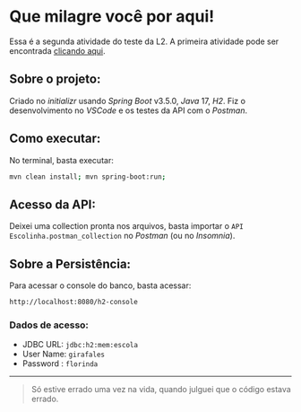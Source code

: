 # Que milagre você por aqui!

Essa é a segunda atividade do teste da L2. A primeira atividade pode ser encontrada [clicando aqui](https://github.com/allan-assis/teste-api-l2).

## Sobre o projeto:

Criado no *initializr* usando *Spring Boot* v3.5.0, *Java* 17, *H2*. Fiz o desenvolvimento no *VSCode* e os testes da API com o *Postman*.

## Como executar:

No terminal, basta executar:

```bash
mvn clean install; mvn spring-boot:run;
```

## Acesso da API:

Deixei uma collection pronta nos arquivos, basta importar o `API Escolinha.postman_collection` no *Postman* (ou no *Insomnia*).

## Sobre a Persistência:

Para acessar o console do banco, basta acessar:

```bash
http://localhost:8080/h2-console
```

### Dados de acesso:

* JDBC URL: `jdbc:h2:mem:escola`
* User Name: `girafales`
* Password : `florinda`

---

> Só estive errado uma vez na vida, quando julguei que o código estava errado.
